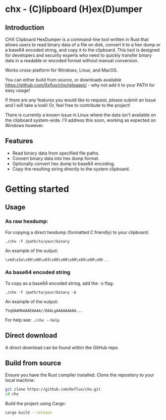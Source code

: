 # chx - (C)lipboard (H)ex(D)umper

## Introduction 

CHX Clipboard HexDumper is a command-line tool written in Rust that allows users to read binary data of a file on disk, 
convert it to a hex dump or a base64 encoded string, and copy it to the clipboard. This tool is designed for developers 
and security experts who need to quickly transfer binary data in a readable or encoded format without manual conversion.

Works cross-platform for Windows, Linux, and MacOS.

You can either build from source, or downloads available https://github.com/0xflux/chx/releases/ - why not add it to your PATH for easy usage!

If there are any features you would like to request, please submit an Issue and I will take a look! Or, feel free
to contribute to the project!

There is currently a known issue in Linux where the data isn't available on the clipboard system-wide. I'll address
this soon, working as expected on Windows however.

## Features

- Read binary data from specified file paths.
- Convert binary data into hex dump format.
- Optionally convert hex dump to base64 encoding.
- Copy the resulting string directly to the system clipboard.

# Getting started

## Usage

### As raw hexdump: 

For copying a direct hexdump (formatted C friendly) to your clipboard:

```shell
./chx -f /path/to/your/binary
```

An example of the output:

```C
\x4d\x5a\x90\x00\x03\x00\x00\x00\x04\x00\x00...
```

### As base64 encoded string

To copy as a base64 encoded string, add the `-b` flag:

```shell
./chx -f /path/to/your/binary -b
```

An example of the output:

```
TVqQAAMAAAAEAAAA//8AALgAAAAAAAAA...
```

For help see: `./chx --help`

## Direct download

A direct download can be found within the GitHub repo.

## Build from source

Ensure you have the Rust compiler  installed. Clone the repository to your local machine:

```bash
git clone https://github.com/0xflux/chx.git
cd chx
```

Build the project using Cargo:

```bash
cargo build --release
```